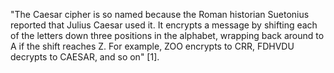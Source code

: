 "The Caesar cipher is so named because the Roman historian Suetonius reported that Julius Caesar used it. It encrypts a message by shifting each of the letters down three positions in the alphabet, wrapping back around to A if the shift reaches Z. For example, ZOO encrypts to CRR, FDHVDU decrypts to CAESAR, and so on" [1].
